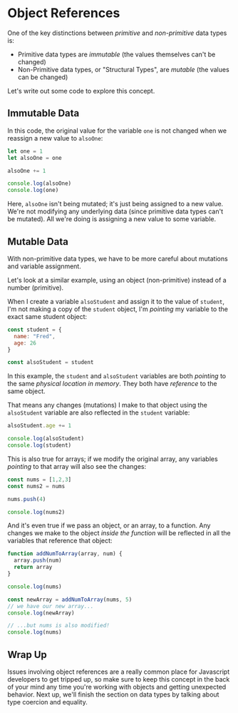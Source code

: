 # Object References

One of the key distinctions between *primitive* and *non-primitive* data types is:

- Primitive data types are *immutable* (the values themselves can't be changed)
- Non-Primitive data types, or "Structural Types", are *mutable* (the values can be changed)

Let's write out some code to explore this concept.

## Immutable Data

In this code, the original value for the variable `one` is not changed when we reassign a new value to `alsoOne`:

```js
let one = 1
let alsoOne = one

alsoOne += 1

console.log(alsoOne)
console.log(one)
```

Here, `alsoOne` isn't being mutated; it's just being assigned to a new value. We're not modifying any underlying data (since primitive data types can't be mutated). All we're doing is assigning a new value to some variable.

## Mutable Data

With non-primitive data types, we have to be more careful about mutations and variable assignment. 

Let's look at a similar example, using an object (non-primitive) instead of a number (primitive). 

When I create a variable `alsoStudent` and assign it to the value of `student`, I'm not making a copy of the `student` object, I'm *pointing* my variable to the exact same student object:

```js
const student = {
  name: "Fred",
  age: 26
}

const alsoStudent = student
```

In this example, the `student` and `alsoStudent` variables are both *pointing* to the same *physical location in memory*. They both have *reference* to the same object.

That means any changes (mutations) I make to that object using the `alsoStudent` variable are also reflected in the `student` variable:

```js
alsoStudent.age += 1

console.log(alsoStudent)
console.log(student)
```

This is also true for arrays; if we modify the original array, any variables *pointing* to that array will also see the changes:

```js
const nums = [1,2,3]
const nums2 = nums

nums.push(4)

console.log(nums2)
```

And it's even true if we pass an object, or an array, to a function. Any changes we make to the object *inside the function* will be reflected in all the variables that reference that object:

```js
function addNumToArray(array, num) {
  array.push(num)
  return array
}

console.log(nums)

const newArray = addNumToArray(nums, 5)
// we have our new array...
console.log(newArray)

// ...but nums is also modified!
console.log(nums)
```

## Wrap Up

Issues involving object references are a really common place for Javascript developers to get tripped up, so make sure to keep this concept in the back of your mind any time you're working with objects and getting unexpected behavior. Next up, we'll finish the section on data types by talking about type coercion and equality.
